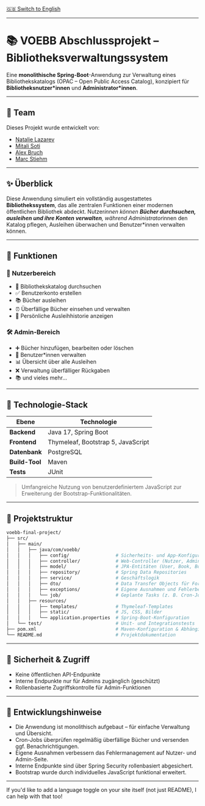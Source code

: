 [🇬🇧 Switch to English](README.md)

---

# 📚 VOEBB Abschlussprojekt – Bibliotheksverwaltungssystem

Eine **monolithische Spring-Boot**-Anwendung zur Verwaltung eines Bibliothekskatalogs (OPAC – Open Public Access Catalog), konzipiert für **Bibliotheksnutzer\*innen** und **Administrator\*innen**.

---

## 👥 Team

Dieses Projekt wurde entwickelt von:

* [Natalie Lazarev](https://github.com/nat-laz)
* [Mitali Soti](https://github.com/mitalisoti)
* [Alex Bruch](https://github.com/bruch-alex)
* [Marc Stiehm](https://github.com/Rikupp17)

---

## ✨ Überblick

Diese Anwendung simuliert ein vollständig ausgestattetes **Bibliothekssystem**, das alle zentralen Funktionen einer modernen öffentlichen Bibliothek abdeckt. Nutzer*innen können **Bücher durchsuchen, ausleihen und ihre Konten verwalten**, während Administrator*innen den Katalog pflegen, Ausleihen überwachen und Benutzer\*innen verwalten können.

---

## 🎯 Funktionen

### 👤 Nutzerbereich

* 📖 Bibliothekskatalog durchsuchen
* ✅ Benutzerkonto erstellen
* 📚 Bücher ausleihen
* ⏰ Überfällige Bücher einsehen und verwalten
* 🧾 Persönliche Ausleihhistorie anzeigen

### 🛠 Admin-Bereich

* ➕ Bücher hinzufügen, bearbeiten oder löschen
* 👥 Benutzer\*innen verwalten
* 📊 Übersicht über alle Ausleihen
* ❌ Verwaltung überfälliger Rückgaben
* 📚 und vieles mehr...

---

## 🧱 Technologie-Stack

| Ebene          | Technologie                        |
| -------------- | ---------------------------------- |
| **Backend**    | Java 17, Spring Boot               |
| **Frontend**   | Thymeleaf, Bootstrap 5, JavaScript |
| **Datenbank**  | PostgreSQL                         |
| **Build-Tool** | Maven                              |
| **Tests**      | JUnit                              |

> Umfangreiche Nutzung von benutzerdefiniertem JavaScript zur Erweiterung der Bootstrap-Funktionalitäten.

---

## 📁 Projektstruktur

```bash
voebb-final-project/
├── src/
│   ├── main/
│   │   ├── java/com/voebb/
│   │   │   ├── config/                 # Sicherheits- und App-Konfiguration
│   │   │   ├── controller/             # Web-Controller (Nutzer, Admin, Auth)
│   │   │   ├── model/                  # JPA-Entitäten (User, Book, Borrow, etc.)
│   │   │   ├── repository/             # Spring Data Repositories
│   │   │   ├── service/                # Geschäftslogik
│   │   │   ├── dto/                    # Data Transfer Objects für Formulare & Views
│   │   │   ├── exceptions/             # Eigene Ausnahmen und Fehlerbehandlung
│   │   │   └── job/                    # Geplante Tasks (z. B. Cron-Jobs)
│   │   ├── resources/
│   │   │   ├── templates/              # Thymeleaf-Templates
│   │   │   ├── static/                 # JS, CSS, Bilder
│   │   │   └── application.properties  # Spring-Boot-Konfiguration
│   └── test/                           # Unit- und Integrationstests
├── pom.xml                             # Maven-Konfiguration & Abhängigkeiten
└── README.md                           # Projektdokumentation
```

---

## 🔐 Sicherheit & Zugriff

* Keine öffentlichen API-Endpunkte
* Interne Endpunkte nur für Admins zugänglich (geschützt)
* Rollenbasierte Zugriffskontrolle für Admin-Funktionen

---

## 🧭 Entwicklungshinweise

* Die Anwendung ist monolithisch aufgebaut – für einfache Verwaltung und Übersicht.
* Cron-Jobs überprüfen regelmäßig überfällige Bücher und versenden ggf. Benachrichtigungen.
* Eigene Ausnahmen verbessern das Fehlermanagement auf Nutzer- und Admin-Seite.
* Interne Endpunkte sind über Spring Security rollenbasiert abgesichert.
* Bootstrap wurde durch individuelles JavaScript funktional erweitert.

---

If you'd like to add a language toggle on your site itself (not just README), I can help with that too!
